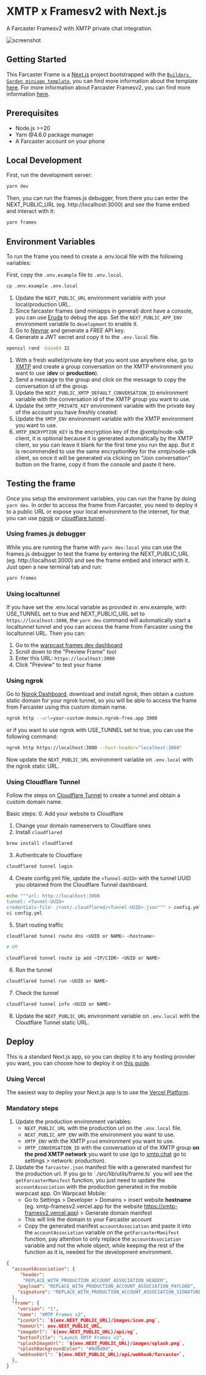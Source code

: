 # XMTP x Framesv2 with Next.js

A Farcaster Framesv2 with XMTP private chat integration.

![screenshot](./public/images/screenshot.png)

## Getting Started

This Farcaster Frame is a [Next.js](https://nextjs.org) project bootstrapped with the [`Builders Garden miniapp template`](https://github.com/builders-garden/miniapp-next-template), you can find more information about the template [here](https://frames-v2.builders.garden).
For more information about Farcaster Framesv2, you can find more information [here](https://framesv2.com/).

## Prerequisites

- Node.js >=20
- Yarn @4.6.0 package manager
- A Farcaster account on your phone


## Local Development

First, run the development server:

```bash
yarn dev
```

Then, you can run the frames.js debugger, from there you can enter the NEXT_PUBLIC_URL (eg. http://localhost:3000) and see the frame embed and interact with it:

```bash
yarn frames
```

## Environment Variables

To run the frame you need to create a .env.local file with the following variables:

First, copy the `.env.example` file to `.env.local`.
```bash
cp .env.example .env.local
```

1. Update the `NEXT_PUBLIC_URL` environment variable with your local/production URL.
2. Since farcaster frames (and miniapps in general) dont have a console, you can use [Eruda](https://github.com/liriliri/eruda) to debug the app. Set the `NEXT_PUBLIC_APP_ENV` environment variable to `development` to enable it.
3. Go to [Neynar](https://neynar.com/) and generate a *FREE* API key.
4. Generate a JWT secret and copy it to the `.env.local` file.
  ```bash
  openssl rand -base64 32
  ```
1. With a fresh wallet/private key that you wont use anywhere else, go to [XMTP](https://xmtp.chat/) and create a group conversation on the XMTP environment you want to use (**dev** or **production**).
2. Send a message to the group and click on the message to copy the conversation id of the group.
3. Update the `NEXT_PUBLIC_XMTP_DEFAULT_CONVERSATION_ID` environment variable with the conversation id of the XMTP group you want to use.
4. Update the `XMTP_PRIVATE_KEY` environment variable with the private key of the account you have freshly created.
5. Update the `XMTP_ENV` environment variable with the XMTP environment you want to use.
6.  `XMTP_ENCRYPTION_KEY` is the encryption key of the @xmtp/node-sdk client, it is optional because it is generated automatically by the XMTP client, so you can leave it blank for the first time you run the app. But it is recommended to use the same encryptionKey for the xmtp/node-sdk client, so once it will be generated via clicking on "Join conversation" button on the frame, copy it from the console and paste it here.

## Testing the frame

Once you setup the environment variables, you can run the frame by doing `yarn dev`.
In order to access the frame from Farcaster, you need to deploy it to a public URL or expose your local environment to the internet, for that you can use [ngrok](https://ngrok.com/) or [cloudflare tunnel](https://developers.cloudflare.com/cloudflare-one/connections/connect-networks/do-more-with-tunnels/local-management/create-local-tunnel/).

### Using frames.js debugger
While you are running the frame with `yarn dev:local` you can use the frames.js debugger to test the frame by entering the NEXT_PUBLIC_URL (eg. http://localhost:3000) and see the frame embed and interact with it.
Just open a new terminal tab and run:
```bash
yarn frames
```

### Using localtunnel
If you have set the .env.local variable as provided in .env.example, with USE_TUNNEL set to true and NEXT_PUBLIC_URL set to `https://localhost:3000`, the `yarn dev` command will automatically start a localtunnel tunnel and you can access the frame from Farcaster using the localtunnel URL.
Then you can:
1. Go to the [warpcast frames dev dashboard](https://warpcast.com/~/developers/frames)
2. Scroll down to the "Preview Frame" tool
3. Enter this URL: `https://localhost:3000`
4. Click "Preview" to test your frame

### Using ngrok
Go to [Ngrok Dashboard](https://dashboard.ngrok.com/), download and install ngrok, then obtain a custom static domain for your ngrok tunnel, so you will be able to access the frame from Farcaster using this custom domain name.
```bash
ngrok http --url=your-custom-domain.ngrok-free.app 3000
```
or if you want to use ngrok with USE_TUNNEL set to true, you can use the following command:
```bash
ngrok http https://localhost:3000 --host-header="localhost:3000"
```

Now update the `NEXT_PUBLIC_URL` environment variable on `.env.local` with the ngrok static URL.

### Using Cloudflare Tunnel
Follow the steps on [Cloudflare Tunnel](https://developers.cloudflare.com/cloudflare-one/connections/connect-networks/do-more-with-tunnels/local-management/create-local-tunnel/) to create a tunnel and obtain a custom domain name.

Basic steps:
0. Add your website to Cloudflare
1. Change your domain nameservers to Cloudflare ones
2. Install `cloudflared`
  ```bash
  brew install cloudflared
  ```
3. Authenticate to Cloudflare
  ```bash
  cloudflared tunnel login
  ```
4. Create config.yml file, update the `<Tunnel-UUID>` with the tunnel UUID you obtained from the Cloudflare Tunnel dashboard.
  ```bash
  echo """url: http://localhost:3000
  tunnel: <Tunnel-UUID>
  credentials-file: /root/.cloudflared/<Tunnel-UUID>.json""" > config.yml
  vi config.yml
  ```
5. Start routing traffic
  ```bash
  cloudflared tunnel route dns <UUID or NAME> <hostname>

  # OR

  cloudflared tunnel route ip add <IP/CIDR> <UUID or NAME>
  ```
6. Run the tunnel
  ```bash
  cloudflared tunnel run <UUID or NAME>
  ```
7. Check the tunnel
  ```bash
  cloudflared tunnel info <UUID or NAME>
  ```
8. Update the `NEXT_PUBLIC_URL` environment variable on `.env.local` with the Cloudflare Tunnel static URL.

## Deploy

This is a standard Next.js app, so you can deploy it to any hosting provider you want, you can choose how to deploy it on [this guide](https://nextjs.org/docs/14/app/building-your-application/deploying).

### Using Vercel
The easiest way to deploy your Next.js app is to use the [Vercel Platform](https://vercel.com/).

### Mandatory steps

1. Update the  production environment variables:
   - `NEXT_PUBLIC_URL` with the production url on the `.env.local` file.
   - `NEXT_PUBLIC_APP_ENV` with the environment you want to use.
   - `XMTP_ENV` with the XMTP `prod` environment you want to use.
   - `XMTP_CONVERSATION_ID` with the conversation id of the XMTP group **on the prod XMTP network** you want to use (go to [xmtp.chat](https://xmtp.chat) go to settings > network: production).
2. Update the `farcaster.json` manifest file with a generated manifest for the production url.
   If you go to ´./src/lib/utils/frame.ts´ you will see the `getFarcasterManifest` function, you just need to update the `accountAssociation` with the production generated in the mobile warpcast app.
   On Warpcast Mobile:
   - Go to Settings > Developer > Domains > insert website **hostname** (eg. xmtp-framesv2.vercel.app for the website https://xmtp-framesv2.vercel.app) > Generate domain manifest
   - This will link the domain to your Farcaster account
   - Copy the generated manifest `accountAssociation` and paste it into the `accountAssociation` variable on the `getFarcasterManifest` function, pay attention to only replace the `accountAssociation` variable and not the whole object, while keeping the rest of the function as it is, needed for the development environment.

  ```json
  {
    "accountAssociation": {
       "header":
        "REPLACE_WITH_PRODUCTION_ACCOUNT_ASSOCIATION_HEADER",
      "payload": "REPLACE_WITH_PRODUCTION_ACCOUNT_ASSOCIATION_PAYLOAD",
      "signature": "REPLACE_WITH_PRODUCTION_ACCOUNT_ASSOCIATION_SIGNATURE",
    },
    "frame": {
      "version": "1",
      "name": "XMTP Frames v2",
      "iconUrl": `${env.NEXT_PUBLIC_URL}/images/icon.png`,
      "homeUrl": env.NEXT_PUBLIC_URL,
      "imageUrl": `${env.NEXT_PUBLIC_URL}/api/og`,
      "buttonTitle": "Launch XMTP Frames v2",
      "splashImageUrl": `${env.NEXT_PUBLIC_URL}/images/splash.png`,
      "splashBackgroundColor": "#0d0d0d",
      "webhookUrl": `${env.NEXT_PUBLIC_URL}/api/webhook/farcaster`,
    },
  }
  ```
